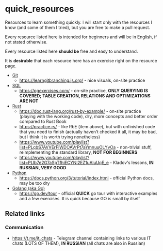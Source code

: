 # quick_resources
Resources to learn something quickly. I will start only with the resources I know (and some of them I tried), but you are free to make a pull request.

Every resource listed here is intended for beginners and will be in English, if not stated otherwise.

Every resource listed here **should be** free and easy to understand.

It is **desirable** that each resource here has an exercise right on the resource page.

* [Git](https://git-scm.com/)
    + https://learngitbranching.js.org/ - nice visuals, on-site practice
* [SQL](https://en.wikipedia.org/wiki/SQL)
    + https://pgexercises.com/ - on-site practice, **ONLY QUERYING IS COVERED; TABLE CREATION, RELATIONS AND OPTIMIZATIONS ARE NOT**
* [Rust](https://www.rust-lang.org/)
    + https://doc.rust-lang.org/rust-by-example/ - on-site practice (playing with the working code), dry, more concepts and better order compared to Rust Book
    + https://practice.rs/ - like RbE (item above), but with unfinished code that you need to finish (actually haven't checked it all, it may be bad, but I think it is worth trying nonetheless)
    + https://www.youtube.com/playlist?list=PLqbS7AVVErFiWDOAVrPt7aYmnuuOLYvOa - non-trivial stuff, reimplementing the standard library, **NOT FOR BEGINNERS**
    + https://www.youtube.com/playlist?list=PLlb7e2G7aSpTfhiECYNI2EZ1uAluUqE_e - Kladov's lessons, **IN RUSSIAN, VERY GOOD**
* [Python](https://www.python.org/)
    + https://docs.python.org/3/tutorial/index.html - official Python docs, may be too dry
* [Golang (aka Go)](https://go.dev/)
    + https://go.dev/tour - official **QUICK** go tour with interactive examples and a few exercises. It is quick because GO is small by itself

## Related links
### Communication
* https://t.me/it_chats - Telegram channel containing links to various IT chats (LOTS OF THEM), **IN RUSSIAN** (all chats are also in Russian)
